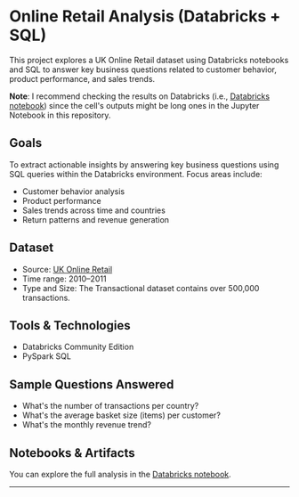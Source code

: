 # Online Retail Analysis (Databricks + SQL)

This project explores a UK Online Retail dataset using Databricks notebooks and SQL to answer key business questions related to customer behavior, product performance, and sales trends.

**Note**: I recommend checking the results on Databricks (i.e., [Databricks notebook](https://databricks-prod-cloudfront.cloud.databricks.com/public/4027ec902e239c93eaaa8714f173bcfc/1577492776175845/54283522944020/4308252803629806/latest.html)) since the cell's outputs might be long ones in the Jupyter Notebook in this repository.

## Goals

To extract actionable insights by answering key business questions using SQL queries within the Databricks environment. Focus areas include:

- Customer behavior analysis
- Product performance
- Sales trends across time and countries
- Return patterns and revenue generation

## Dataset

- Source: [UK Online Retail]([https://data.cityofchicago.org/Community-Economic-Development/Liquor-Retail/4py5-yxxu/about_data](https://archive.ics.uci.edu/ml/machine-learning-databases/00352/Online%20Retail.xlsx))
- Time range: 2010–2011
- Type and Size: The Transactional dataset contains over 500,000 transactions.

## Tools & Technologies

- Databricks Community Edition
- PySpark SQL

## Sample Questions Answered

- What's the number of transactions per country?
- What's the average basket size (items) per customer?
- What's the monthly revenue trend?

## Notebooks & Artifacts

You can explore the full analysis in the [Databricks notebook](https://databricks-prod-cloudfront.cloud.databricks.com/public/4027ec902e239c93eaaa8714f173bcfc/1577492776175845/54283522944020/4308252803629806/latest.html).

---

